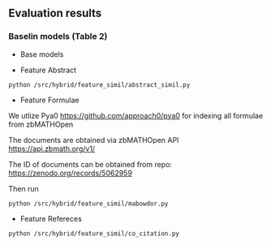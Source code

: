 ## Evaluation results

### Baselin models (Table 2)

- Base models

- Feature Abstract

```python /src/hybrid/feature_simil/abstract_simil.py```

- Feature Formulae

We utlize Pya0 https://github.com/approach0/pya0 for indexing all formulae from zbMATHOpen

The documents are obtained via zbMATHOpen API https://api.zbmath.org/v1/

The ID of documents can be obtained from repo: https://zenodo.org/records/5062959

Then run

```python /src/hybrid/feature_simil/mabowdor.py```

- Feature Refereces

```python /src/hybrid/feature_simil/co_citation.py```